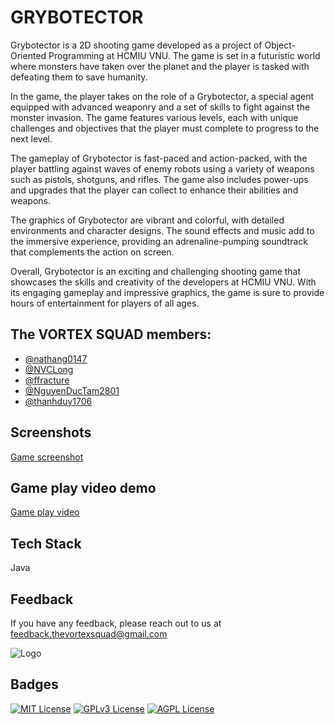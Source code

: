 
# GRYBOTECTOR

Grybotector is a 2D shooting game developed as a project of Object-Oriented Programming at HCMIU VNU. The game is set in a futuristic world where monsters have taken over the planet and the player is tasked with defeating them to save humanity.

In the game, the player takes on the role of a Grybotector, a special agent equipped with advanced weaponry and a set of skills to fight against the monster invasion. The game features various levels, each with unique challenges and objectives that the player must complete to progress to the next level.

The gameplay of Grybotector is fast-paced and action-packed, with the player battling against waves of enemy robots using a variety of weapons such as pistols, shotguns, and rifles. The game also includes power-ups and upgrades that the player can collect to enhance their abilities and weapons.

The graphics of Grybotector are vibrant and colorful, with detailed environments and character designs. The sound effects and music add to the immersive experience, providing an adrenaline-pumping soundtrack that complements the action on screen.

Overall, Grybotector is an exciting and challenging shooting game that showcases the skills and creativity of the developers at HCMIU VNU. With its engaging gameplay and impressive graphics, the game is sure to provide hours of entertainment for players of all ages.



## The VORTEX SQUAD members: 

- [@nathang0147](https://github.com/nathang0147)
- [@NVCLong](https://github.com/NVCLong)
- [@ffracture](https://github.com/ffracture)
- [@NguyenDucTam2801](https://github.com/NguyenDucTam2801)
- [@thanhduy1706](https://github.com/thanhduy1706)



## Screenshots

[Game screenshot](https://imgur.com/gallery/etuSTgX)

## Game play video demo

[Game play video](https://drive.google.com/file/d/1MWpVR_fzvmGCtFiXtDoADbl_2_ocBkGx/view?usp=sharing)

## Tech Stack

Java

## Feedback

If you have any feedback, please reach out to us at feedback.thevortexsquad@gmail.com


![Logo](https://github.com/nathang0147/Grybotector/blob/main/Resources/Icon/fire.png?raw=true)
## Badges

[![MIT License](https://img.shields.io/badge/License-MIT-green.svg)](https://choosealicense.com/licenses/mit/)
[![GPLv3 License](https://img.shields.io/badge/License-GPL%20v3-yellow.svg)](https://opensource.org/licenses/)
[![AGPL License](https://img.shields.io/badge/license-AGPL-blue.svg)](http://www.gnu.org/licenses/agpl-3.0)
